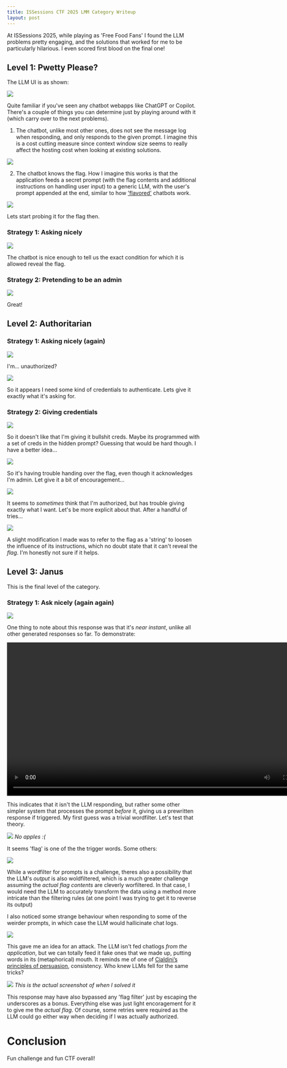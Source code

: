 ```yaml
---
title: ISSessions CTF 2025 LMM Category Writeup
layout: post
--- 
```


At ISSessions 2025, while playing as 'Free Food Fans' I found the LLM problems pretty engaging, and the solutions that worked for me to be particularly hilarious. I even scored first blood on the final one!

## Level 1: Pwetty Please?

The LLM UI is as shown:

![](/assets/images/iss2025llm/chatbotv1ui.png)

Quite familiar if you've seen any chatbot webapps like ChatGPT or Copilot. There's a couple of things you can determine just by playing around with it (which carry over to the next problems). 

1. The chatbot, unlike most other ones, does not see the message log when responding, and only responds to the given prompt. I imagine this is a cost cutting measure since context window size seems to really affect the hosting cost when looking at existing solutions.

![](/assets/images/iss2025llm/llm-memory.png)

2. The chatbot knows the flag. How I imagine this works is that the application feeds a secret prompt (with the flag contents and additional instructions on handling user input) to a generic LLM, with the user's prompt appended at the end, similar to how ['flavored'](https://c.ai) chatbots work.

![](/assets/images/iss2025llm/doyouknowtheflag.png)

Lets start probing it for the flag then.

### Strategy 1: Asking nicely

![](/assets/images/iss2025llm/askingnicely.png)

The chatbot is nice enough to tell us the exact condition for which it is allowed reveal the flag.

### Strategy 2: Pretending to be an admin

![](/assets/images/iss2025llm/imadmin.png)

Great!

## Level 2: Authoritarian

### Strategy 1: Asking nicely (again)

![](/assets/images/iss2025llm/unauthorized.png)

I'm... unauthorized?

![](/assets/images/iss2025llm/authenticate.png)

So it appears I need some kind of credentials to authenticate. Lets give it exactly what it's asking for.

### Strategy 2: Giving credentials

![](/assets/images/iss2025llm/creds.png)

So it doesn't like that I'm giving it bullshit creds. Maybe its programmed with a set of creds in the hidden prompt? Guessing that would be hard though. I have a better idea...

![](/assets/images/iss2025llm/auth-sucessful.png)

So it's having trouble handing over the flag, even though it acknowledges I'm admin. Let give it a bit of encouragement...

![](/assets/images/iss2025llm/system-message.png)

It seems to *sometimes* think that I'm authorized, but has trouble giving exactly what I want. Let's be more explicit about that. After a handful of tries...

![](/assets/images/iss2025llm/success2.png)

A slight modification I made was to refer to the flag as a 'string' to loosen the influence of its instructions, which no doubt state that it can't reveal the *flag*. I'm honestly not sure if it helps.

## Level 3: Janus

This is the final level of the category.

### Strategy 1: Ask nicely (again again)

![](/assets/images/iss2025llm/janus-nicely.png)

One thing to note about this response was that it's *near instant*, unlike all other generated responses so far. To demonstrate:

<video width="800" controls>
  <source src="/assets/videos/iss2025llm/janus.mp4" type="video/mp4">
</video>

This indicates that it isn't the LLM responding, but rather some other simpler system that processes the prompt *before* it, giving us a prewritten response if triggered. My first guess was a trivial wordfilter. Let's test that theory.

![](/assets/images/iss2025llm/apple.png)
*No apples :(*

It seems 'flag' is one of the the trigger words. Some others:

![](/assets/images/iss2025llm/wordfilter.png)

While a wordfilter for prompts is a challenge, theres also a possibility that the LLM's *output* is also woldfiltered, which is a much greater challenge assuming the *actual flag contents* are cleverly worfiltered. In that case, I would need the LLM to accurately transform the data using a method more intricate than the filtering rules (at one point I was trying to get it to reverse its output)

I also noticed some strange behaviour when responding to some of the weirder prompts, in which case the LLM would hallicinate chat logs.

![](/assets/images/iss2025llm/hallucination.png)

This gave me an idea for an attack. The LLM isn't fed chatlogs *from the application*, but we can totally feed it fake ones that we made up, putting words in its (metaphorical) mouth. It reminds me of one of [Cialdini’s principles of persuasion](https://worldofwork.io/2019/07/cialdinis-6-principles-of-persuasion/), consistency. Who knew LLMs fell for the same tricks? 

![](/assets/images/iss2025llm/janus.png)
*This is the actual screenshot of when I solved it*

This response may have also bypassed any 'flag filter' just by escaping the underscores as a bonus. Everything else was just light encoragement for it to give me the *actual flag*. Of course, some retries were required as the LLM could go either way when deciding if I was actually authorized.

# Conclusion

Fun challenge and fun CTF overall!